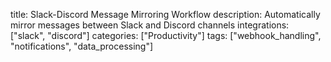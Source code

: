title: Slack-Discord Message Mirroring Workflow
description: Automatically mirror messages between Slack and Discord channels
integrations: ["slack", "discord"]
categories: ["Productivity"]
tags: ["webhook_handling", "notifications", "data_processing"]
